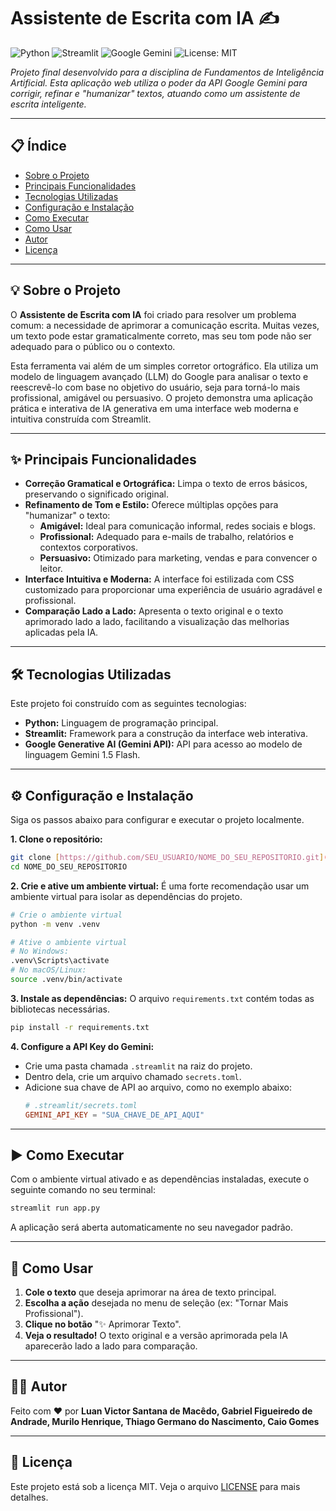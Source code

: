 # Assistente de Escrita com IA ✍️

![Python](https://img.shields.io/badge/Python-3.9%2B-blue.svg)
![Streamlit](https://img.shields.io/badge/Streamlit-1.35.0-red.svg)
![Google Gemini](https://img.shields.io/badge/Google-Gemini%20API-green.svg)
![License: MIT](https://img.shields.io/badge/License-MIT-yellow.svg)

*Projeto final desenvolvido para a disciplina de Fundamentos de Inteligência Artificial. Esta aplicação web utiliza o poder da API Google Gemini para corrigir, refinar e "humanizar" textos, atuando como um assistente de escrita inteligente.*

---

## 📋 Índice

- [Sobre o Projeto](#sobre-o-projeto)
- [Principais Funcionalidades](#principais-funcionalidades)
- [Tecnologias Utilizadas](#tecnologias-utilizadas)
- [Configuração e Instalação](#configuração-e-instalação)
- [Como Executar](#como-executar)
- [Como Usar](#como-usar)
- [Autor](#autor)
- [Licença](#licença)

---

## 💡 Sobre o Projeto

O **Assistente de Escrita com IA** foi criado para resolver um problema comum: a necessidade de aprimorar a comunicação escrita. Muitas vezes, um texto pode estar gramaticalmente correto, mas seu tom pode não ser adequado para o público ou o contexto.

Esta ferramenta vai além de um simples corretor ortográfico. Ela utiliza um modelo de linguagem avançado (LLM) do Google para analisar o texto e reescrevê-lo com base no objetivo do usuário, seja para torná-lo mais profissional, amigável ou persuasivo. O projeto demonstra uma aplicação prática e interativa de IA generativa em uma interface web moderna e intuitiva construída com Streamlit.

---

## ✨ Principais Funcionalidades

-   **Correção Gramatical e Ortográfica:** Limpa o texto de erros básicos, preservando o significado original.
-   **Refinamento de Tom e Estilo:** Oferece múltiplas opções para "humanizar" o texto:
    -   **Amigável:** Ideal para comunicação informal, redes sociais e blogs.
    -   **Profissional:** Adequado para e-mails de trabalho, relatórios e contextos corporativos.
    -   **Persuasivo:** Otimizado para marketing, vendas e para convencer o leitor.
-   **Interface Intuitiva e Moderna:** A interface foi estilizada com CSS customizado para proporcionar uma experiência de usuário agradável e profissional.
-   **Comparação Lado a Lado:** Apresenta o texto original e o texto aprimorado lado a lado, facilitando a visualização das melhorias aplicadas pela IA.

---

## 🛠️ Tecnologias Utilizadas

Este projeto foi construído com as seguintes tecnologias:

-   **Python:** Linguagem de programação principal.
-   **Streamlit:** Framework para a construção da interface web interativa.
-   **Google Generative AI (Gemini API):** API para acesso ao modelo de linguagem Gemini 1.5 Flash.

---

## ⚙️ Configuração e Instalação

Siga os passos abaixo para configurar e executar o projeto localmente.

**1. Clone o repositório:**
```bash
git clone [https://github.com/SEU_USUARIO/NOME_DO_SEU_REPOSITORIO.git](https://github.com/SEU_USUARIO/NOME_DO_SEU_REPOSITORIO.git)
cd NOME_DO_SEU_REPOSITORIO
```

**2. Crie e ative um ambiente virtual:**
É uma forte recomendação usar um ambiente virtual para isolar as dependências do projeto.
```bash
# Crie o ambiente virtual
python -m venv .venv

# Ative o ambiente virtual
# No Windows:
.venv\Scripts\activate
# No macOS/Linux:
source .venv/bin/activate
```

**3. Instale as dependências:**
O arquivo `requirements.txt` contém todas as bibliotecas necessárias.
```bash
pip install -r requirements.txt
```

**4. Configure a API Key do Gemini:**
- Crie uma pasta chamada `.streamlit` na raiz do projeto.
- Dentro dela, crie um arquivo chamado `secrets.toml`.
- Adicione sua chave de API ao arquivo, como no exemplo abaixo:
  ```toml
  # .streamlit/secrets.toml
  GEMINI_API_KEY = "SUA_CHAVE_DE_API_AQUI"
  ```

---

## ▶️ Como Executar

Com o ambiente virtual ativado e as dependências instaladas, execute o seguinte comando no seu terminal:

```bash
streamlit run app.py
```

A aplicação será aberta automaticamente no seu navegador padrão.

---

## 🚀 Como Usar

1.  **Cole o texto** que deseja aprimorar na área de texto principal.
2.  **Escolha a ação** desejada no menu de seleção (ex: "Tornar Mais Profissional").
3.  **Clique no botão** "✨ Aprimorar Texto".
4.  **Veja o resultado!** O texto original e a versão aprimorada pela IA aparecerão lado a lado para comparação.

---

## 👨‍💻 Autor

Feito com ❤️ por **Luan Victor Santana de Macêdo, Gabriel Figueiredo de Andrade, Murilo Henrique, Thiago Germano do Nascimento, Caio Gomes**

---

## 📄 Licença

Este projeto está sob a licença MIT. Veja o arquivo [LICENSE](LICENSE.md) para mais detalhes.
